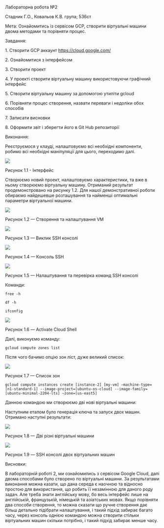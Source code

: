 ﻿Лабораторна робота №2

Стадник Г.О., Ковальов К.В. група; 536ст

Мета: Ознайомитись із сервісом GCP, створити віртуальні машини двома методами та порівняти процес.

Завдання:

1\. Створити GCP аккаунт https://cloud.google.com/

2\. Ознайомитися з інтерфейсом

3\. Створити проект 

4\. У проекті створити віртуальну машину використовуючи графічний інтерфейс

5\. Створити віртуальну машину за допомогою утиліти gcloud

6\. Порівняти процес створення, назвати переваги і недоліки обох способів

7\. Записати висновки

8\. Оформити звіт і зберегти його в Git Hub репозиторії

Виконання:

Реєструємося у клауді, налаштовуємо всі необхідні компоненти, робимо всі необхідні маніпуляції для цього, переходимо далі.

![](Aspose.Words.7116f279-dec3-43ef-a563-26d3d9c2a8a0.001.png)

Рисунок 1.1 - Інтерфейс

Створюємо новий проект, налаштовуємо характеристики, та вже в ньому створюємо віртуальну машину. Отриманий результат продемонстровано на рисунку 1.2. Для нашої демонстративної роботи обираємо найдешевше розташування та найменші оптимальні параметри віртуальної машини.

![](Aspose.Words.7116f279-dec3-43ef-a563-26d3d9c2a8a0.002.png)

Рисунок 1.2 — Створення та налаштування VM

![](Aspose.Words.7116f279-dec3-43ef-a563-26d3d9c2a8a0.003.png)

Рисунок 1.3 — Виклик SSH консолі


![](Aspose.Words.7116f279-dec3-43ef-a563-26d3d9c2a8a0.004.png)

Рисунок 1.4 — Консоль SSH

![](Aspose.Words.7116f279-dec3-43ef-a563-26d3d9c2a8a0.005.png)

Рисунок 1.5 — Налаштування та перевірка команд SSH консолі

Команди:

```
free -h
```

```
df -h
```

```
ifconfig
```

![](Aspose.Words.7116f279-dec3-43ef-a563-26d3d9c2a8a0.006.png)

Рисунок 1.6 — Activate Cloud Shell 


Далі, виконуємо команду:

```
gcloud compute zones list
```

Після чого бачимо опцію зон ліст, дуже великий список:

![](Aspose.Words.7116f279-dec3-43ef-a563-26d3d9c2a8a0.007.png)

Рисунок 1.7 — Список зон

```
gcloud compute instances create [instance-2] [my-vm] —machine-type=[n1-standard-1] --image-project=[ubuntu-os-cloud] --image-family=[ubuntu-minimal-2204-lts] —zone=[us-east5]
```

Данною командою ми створюємо дві нові віртуальні машини:

Наступним етапом було генерація ключа та запуск двох машин. Отримано наступні результати:

![](Aspose.Words.7116f279-dec3-43ef-a563-26d3d9c2a8a0.008.png)

Рисунок 1.8 — Дві різні віртуальні машини

![](Aspose.Words.7116f279-dec3-43ef-a563-26d3d9c2a8a0.009.png)

Рисунок 1.9 — SSH консолі двох віртуальних машин

Висновки: 

В лабораторній роботі 2, ми ознайомились з  сервісом Google Cloud, далі двома способами було створено по віртуальні машини. За результатами виконання можна казати, що дана середа є наочною та відносно простою для використання, що робить її незамінною для даного роду задач. Але треба знати англійську мову, бо весь інтерфейс лише на англійській, французькій, німецькій та азіатських мовах. Якщо порівняти два способи створення, то можна сказати що ручне створення дає більш детально підібрати налаштування, і такий підхід забирає багато часу, через консоль однією командою можна створити стільки віртуальних машин скільки потрібно, і такий підхід забирає менше часу.


